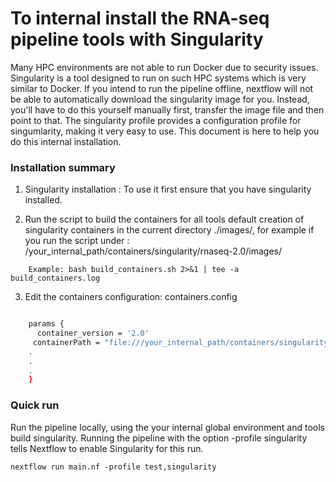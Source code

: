 # To internal install the RNA-seq pipeline tools with Singularity 

Many HPC environments are not able to run Docker due to security issues. Singularity is a tool designed to run on such HPC systems which is very similar to Docker.
If you intend to run the pipeline offline, nextflow will not be able to automatically download the singularity image for you. Instead, you'll have to do this yourself manually first, transfer the image file and then point to that. The singularity profile provides a configuration profile for singumlarity, making it very easy to use.
This document is here to help you do this internal installation.

### Installation  summary

1. Singularity installation : To use it first ensure that you have singularity installed.


2. Run the script to build the containers for all tools
   default creation of singularity containers in the current directory ./images/, for example if you run the script under : /your_internal_path/containers/singularity/rnaseq-2.0/images/
```
    Example: bash build_containers.sh 2>&1 | tee -a build_containers.log
```
3. Edit the containers configuration: containers.config

```bash

    params {
      container_version = '2.0'
     containerPath = "file:///your_internal_path/containers/singularity/rnaseq-2.0/images"
    .
    .
    .
    }
```
### Quick run
Run the pipeline locally, using the your internal global environment and tools build singularity.
Running the pipeline with the option -profile singularity tells Nextflow to enable Singularity for this run.

```
nextflow run main.nf -profile test,singularity

```

